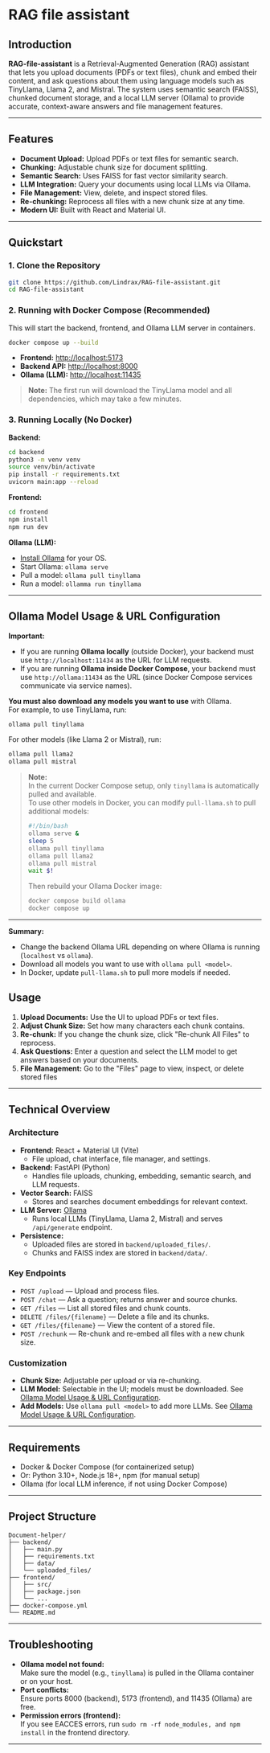 # RAG file assistant

## Introduction

**RAG-file-assistant** is a Retrieval-Augmented Generation (RAG) assistant that lets you upload documents (PDFs or text files), chunk and embed their content, and ask questions about them using language models such as TinyLlama, Llama 2, and Mistral. The system uses semantic search (FAISS), chunked document storage, and a local LLM server (Ollama) to provide accurate, context-aware answers and file management features.

---

## Features

- **Document Upload:** Upload PDFs or text files for semantic search.
- **Chunking:** Adjustable chunk size for document splitting.
- **Semantic Search:** Uses FAISS for fast vector similarity search.
- **LLM Integration:** Query your documents using local LLMs via Ollama.
- **File Management:** View, delete, and inspect stored files.
- **Re-chunking:** Reprocess all files with a new chunk size at any time.
- **Modern UI:** Built with React and Material UI.

---

## Quickstart

### 1. **Clone the Repository**

```sh
git clone https://github.com/Lindrax/RAG-file-assistant.git
cd RAG-file-assistant
```

### 2. **Running with Docker Compose (Recommended)**

This will start the backend, frontend, and Ollama LLM server in containers.

```sh
docker compose up --build
```

- **Frontend:** [http://localhost:5173](http://localhost:5173)
- **Backend API:** [http://localhost:8000](http://localhost:8000)
- **Ollama (LLM):** [http://localhost:11435](http://localhost:11435)

> **Note:** The first run will download the TinyLlama model and all dependencies, which may take a few minutes.

### 3. **Running Locally (No Docker)**

**Backend:**

```sh
cd backend
python3 -m venv venv
source venv/bin/activate
pip install -r requirements.txt
uvicorn main:app --reload
```

**Frontend:**

```sh
cd frontend
npm install
npm run dev
```

**Ollama (LLM):**

- [Install Ollama](https://ollama.com/download) for your OS.
- Start Ollama: `ollama serve`
- Pull a model: `ollama pull tinyllama`
- Run a model: `ollamma run tinyllama`

---

## Ollama Model Usage & URL Configuration

**Important:**

- If you are running **Ollama locally** (outside Docker), your backend must use `http://localhost:11434` as the URL for LLM requests.
- If you are running **Ollama inside Docker Compose**, your backend must use `http://ollama:11434` as the URL (since Docker Compose services communicate via service names).

**You must also download any models you want to use** with Ollama.  
For example, to use TinyLlama, run:

```sh
ollama pull tinyllama
```

For other models (like Llama 2 or Mistral), run:

```sh
ollama pull llama2
ollama pull mistral
```

> **Note:**  
> In the current Docker Compose setup, only `tinyllama` is automatically pulled and available.  
> To use other models in Docker, you can modify `pull-llama.sh` to pull additional models:
>
> ```bash
> #!/bin/bash
> ollama serve &
> sleep 5
> ollama pull tinyllama
> ollama pull llama2
> ollama pull mistral
> wait $!
> ```
>
> Then rebuild your Ollama Docker image:
>
> ```sh
> docker compose build ollama
> docker compose up
> ```

---

**Summary:**

- Change the backend Ollama URL depending on where Ollama is running (`localhost` vs `ollama`).
- Download all models you want to use with `ollama pull <model>`.
- In Docker, update `pull-llama.sh` to pull more models if needed.

## Usage

1. **Upload Documents:** Use the UI to upload PDFs or text files.
2. **Adjust Chunk Size:** Set how many characters each chunk contains.
3. **Re-chunk:** If you change the chunk size, click "Re-chunk All Files" to reprocess.
4. **Ask Questions:** Enter a question and select the LLM model to get answers based on your documents.
5. **File Management:** Go to the "Files" page to view, inspect, or delete stored files

---

## Technical Overview

### Architecture

- **Frontend:** React + Material UI (Vite)
  - File upload, chat interface, file manager, and settings.
- **Backend:** FastAPI (Python)
  - Handles file uploads, chunking, embedding, semantic search, and LLM requests.
- **Vector Search:** FAISS
  - Stores and searches document embeddings for relevant context.
- **LLM Server:** [Ollama](https://ollama.com/)
  - Runs local LLMs (TinyLlama, Llama 2, Mistral) and serves `/api/generate` endpoint.
- **Persistence:**
  - Uploaded files are stored in `backend/uploaded_files/`.
  - Chunks and FAISS index are stored in `backend/data/`.

### Key Endpoints

- `POST /upload` — Upload and process files.
- `POST /chat` — Ask a question; returns answer and source chunks.
- `GET /files` — List all stored files and chunk counts.
- `DELETE /files/{filename}` — Delete a file and its chunks.
- `GET /files/{filename}` — View the content of a stored file.
- `POST /rechunk` — Re-chunk and re-embed all files with a new chunk size.

### Customization

- **Chunk Size:** Adjustable per upload or via re-chunking.
- **LLM Model:** Selectable in the UI; models must be downloaded. See [Ollama Model Usage & URL Configuration](#ollama-model-usage--url-configuration).
- **Add Models:** Use `ollama pull <model>` to add more LLMs. See [Ollama Model Usage & URL Configuration](#ollama-model-usage--url-configuration).

---

## Requirements

- Docker & Docker Compose (for containerized setup)
- Or: Python 3.10+, Node.js 18+, npm (for manual setup)
- Ollama (for local LLM inference, if not using Docker Compose)

---

## Project Structure

```
Document-helper/
├── backend/
│   ├── main.py
│   ├── requirements.txt
│   ├── data/
│   └── uploaded_files/
├── frontend/
│   ├── src/
│   ├── package.json
│   └── ...
├── docker-compose.yml
└── README.md
```

---

## Troubleshooting

- **Ollama model not found:**  
  Make sure the model (e.g., `tinyllama`) is pulled in the Ollama container or on your host.
- **Port conflicts:**  
  Ensure ports 8000 (backend), 5173 (frontend), and 11435 (Ollama) are free.
- **Permission errors (frontend):**  
  If you see EACCES errors, run `sudo rm -rf node_modules, and npm install` in the frontend directory.

---
